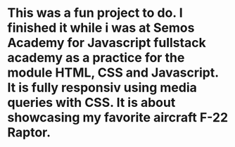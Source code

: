# This was a fun project to do. I finished it while i was at Semos Academy for Javascript fullstack academy as a practice for the module HTML, CSS and Javascript. It is fully responsiv using media queries with CSS. It is about showcasing my favorite aircraft F-22 Raptor.
